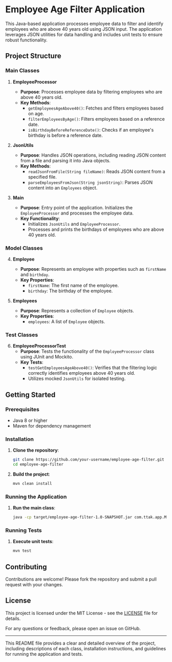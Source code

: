 # Employee Age Filter Application

This Java-based application processes employee data to filter and identify employees who are above 40 years old using JSON input. The application leverages JSON utilities for data handling and includes unit tests to ensure robust functionality.

## Project Structure

### Main Classes

1. **EmployeeProcessor**
    - **Purpose**: Processes employee data by filtering employees who are above 40 years old.
    - **Key Methods**:
        - `getEmployeesAgeAbove40()`: Fetches and filters employees based on age.
        - `filterEmployeesByAge()`: Filters employees based on a reference date.
        - `isBirthdayBeforeReferenceDate()`: Checks if an employee's birthday is before a reference date.

2. **JsonUtils**
    - **Purpose**: Handles JSON operations, including reading JSON content from a file and parsing it into Java objects.
    - **Key Methods**:
        - `readJsonFromFile(String fileName)`: Reads JSON content from a specified file.
        - `parseEmployeesFromJson(String jsonString)`: Parses JSON content into an `Employees` object.

3. **Main**
    - **Purpose**: Entry point of the application. Initializes the `EmployeeProcessor` and processes the employee data.
    - **Key Functionality**:
        - Initializes `JsonUtils` and `EmployeeProcessor`.
        - Processes and prints the birthdays of employees who are above 40 years old.

### Model Classes

4. **Employee**
    - **Purpose**: Represents an employee with properties such as `firstName` and `birthday`.
    - **Key Properties**:
        - `firstName`: The first name of the employee.
        - `birthday`: The birthday of the employee.

5. **Employees**
    - **Purpose**: Represents a collection of `Employee` objects.
    - **Key Properties**:
        - `employees`: A list of `Employee` objects.

### Test Classes

6. **EmployeeProcessorTest**
    - **Purpose**: Tests the functionality of the `EmployeeProcessor` class using JUnit and Mockito.
    - **Key Tests**:
        - `testGetEmployeesAgeAbove40()`: Verifies that the filtering logic correctly identifies employees above 40 years old.
        - Utilizes mocked `JsonUtils` for isolated testing.

## Getting Started

### Prerequisites
- Java 8 or higher
- Maven for dependency management

### Installation

1. **Clone the repository**:
    ```sh
    git clone https://github.com/your-username/employee-age-filter.git
    cd employee-age-filter
    ```

2. **Build the project**:
    ```sh
    mvn clean install

### Running the Application

1. **Run the main class**:
    ```sh
    java -cp target/employee-age-filter-1.0-SNAPSHOT.jar com.ttak.app.Main
    ```

### Running Tests

1. **Execute unit tests**:
    ```sh
    mvn test

## Contributing

Contributions are welcome! Please fork the repository and submit a pull request with your changes.

## License

This project is licensed under the MIT License - see the [LICENSE](LICENSE) file for details.


For any questions or feedback, please open an issue on GitHub.

---

This README file provides a clear and detailed overview of the project, including descriptions of each class, installation instructions, and guidelines for running the application and tests.
